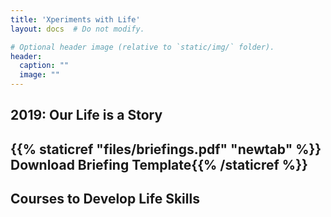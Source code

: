 ```yaml
---
title: 'Xperiments with Life'
layout: docs  # Do not modify.

# Optional header image (relative to `static/img/` folder).
header:
  caption: ""
  image: ""
---
```

## 2019: Our Life is a Story

## **{{% staticref "files/briefings.pdf" "newtab" %}} Download Briefing Template{{% /staticref %}}**

## **Courses to Develop Life Skills**
